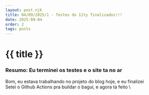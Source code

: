 ```yaml
---
layout: post.njk
title: 04/09/2025/1 - Testes do 11ty finalizados!!!
date: 2025-09-04
order: 2
tags: posts
---
```

# {{ title }}

### Resumo: Eu terminei os testes e o site ta no ar

Bom, eu estava trabalhando no projeto do blog hoje, e eu finalizei \
Setei o Github Actions pra buildar o bagui, e agora ta feito \
